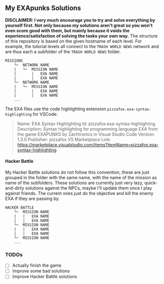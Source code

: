 ## My EXApunks Solutions
**DISCLAIMER: I very much encourage you to try and solve everything by yourself first. Not only because my solutions aren't great so you won't even score good with them, but mainly because it voids the experience/satisfaction of solving the tasks your own way.**
The structure of this repository is based on the given hostname of each level. For example, the tutorial levels all connect to the `TRASH WORLD NEWS` network and are thus each a subfolder of the `TRASH WORLD NEWS` folder.
```
MISSIONS
    └─  NETWORK NAME
    |   └─  MISSION NAME
    |       |   EXA NAME
    |       |   EXA NAME
    └─  NETWORK NAME
    |   └─  MISSION NAME
    |       |   EXA NAME
    |       |   EXA NAME
    ...
```
The EXA files use the code highlighting extension `pizzafox.exa-syntax-highlighting` for VSCode:
> Name: EXA Syntax Highlighting
> Id: pizzafox.exa-syntax-highlighting
> Description: Syntax highlighting for programming language EXA from the game EXAPUNKS by Zachtronics in Visual Studio Code
> Version: 1.3.0
> Publisher: pizzafox
> VS Marketplace Link: https://marketplace.visualstudio.com/items?itemName=pizzafox.exa-syntax-highlighting
#### Hacker Battle
My Hacker Battle solutions do not follow this convention, these are just grouped in the folder with the same name, with the name of the mission as name of the subfolders. These solutions are currently just very lazy, quick-and-dirty solutions against the NPCs, maybe I'll update them once I play against friends. The current ones just do the objective and kill the enemy EXA if they are passing by.
```
HACKER BATTLE
    └─  MISSION NAME
    |   |   EXA NAME
    |   |   EXA NAME
    └─  MISSION NAME
    |   |   EXA NAME
    |   |   EXA NAME
    └─  MISSION NAME
    ...
```
### TODOs
- [ ] Actually finish the game
- [ ] Improve some bad solutions
- [ ] Improve Hacker Battle solutions